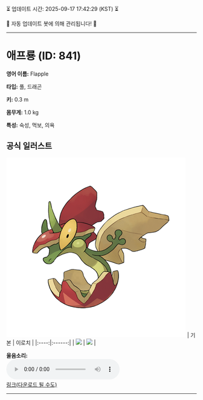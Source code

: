 
⏳ 업데이트 시간: 2025-09-17 17:42:29 (KST) ⏳

🤖 자동 업데이트 봇에 의해 관리됩니다! 🤖

---

# 애프룡 (ID: 841)
**영어 이름:** Flapple

**타입:** 풀, 드래곤

**키:** 0.3 m

**몸무게:** 1.0 kg

**특성:** 숙성, 먹보, 의욕

## 공식 일러스트
![](https://raw.githubusercontent.com/PokeAPI/sprites/master/sprites/pokemon/other/official-artwork/841.png)
| 기본 | 이로치 |
|:----:|:------:|
| <img src="http://play.pokemonshowdown.com/sprites/ani/flapple.gif" width="200"> | <img src="http://play.pokemonshowdown.com/sprites/ani-shiny/flapple.gif" width="200"> |

**울음소리:**<br><audio controls src="https://raw.githubusercontent.com/PokeAPI/cries/main/cries/pokemon/latest/841.ogg"></audio><br> [링크(다운로드 될 수도)](https://raw.githubusercontent.com/PokeAPI/cries/main/cries/pokemon/latest/841.ogg)


---
